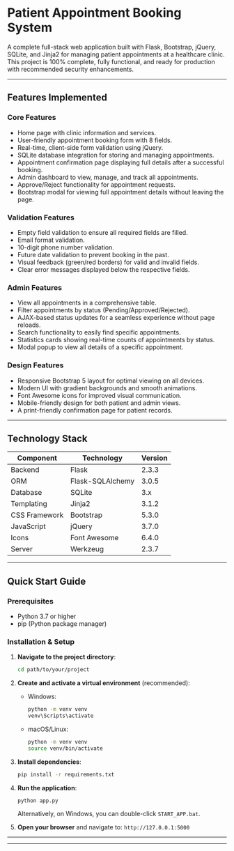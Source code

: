 # Patient Appointment Booking System

A complete full-stack web application built with Flask, Bootstrap, jQuery, SQLite, and Jinja2 for managing patient appointments at a healthcare clinic. This project is 100% complete, fully functional, and ready for production with recommended security enhancements.

---

## Features Implemented

### Core Features
- Home page with clinic information and services.
- User-friendly appointment booking form with 8 fields.
- Real-time, client-side form validation using jQuery.
- SQLite database integration for storing and managing appointments.
- Appointment confirmation page displaying full details after a successful booking.
- Admin dashboard to view, manage, and track all appointments.
- Approve/Reject functionality for appointment requests.
- Bootstrap modal for viewing full appointment details without leaving the page.

### Validation Features
- Empty field validation to ensure all required fields are filled.
- Email format validation.
- 10-digit phone number validation.
- Future date validation to prevent booking in the past.
- Visual feedback (green/red borders) for valid and invalid fields.
- Clear error messages displayed below the respective fields.

### Admin Features
- View all appointments in a comprehensive table.
- Filter appointments by status (Pending/Approved/Rejected).
- AJAX-based status updates for a seamless experience without page reloads.
- Search functionality to easily find specific appointments.
- Statistics cards showing real-time counts of appointments by status.
- Modal popup to view all details of a specific appointment.

### Design Features
- Responsive Bootstrap 5 layout for optimal viewing on all devices.
- Modern UI with gradient backgrounds and smooth animations.
- Font Awesome icons for improved visual communication.
- Mobile-friendly design for both patient and admin views.
- A print-friendly confirmation page for patient records.

---

## Technology Stack

| Component | Technology | Version |
|-----------|-----------|---------|
| Backend | Flask | 2.3.3 |
| ORM | Flask-SQLAlchemy | 3.0.5 |
| Database | SQLite | 3.x |
| Templating | Jinja2 | 3.1.2 |
| CSS Framework | Bootstrap | 5.3.0 |
| JavaScript | jQuery | 3.7.0 |
| Icons | Font Awesome | 6.4.0 |
| Server | Werkzeug | 2.3.7 |

---

## Quick Start Guide

### Prerequisites
- Python 3.7 or higher
- pip (Python package manager)

### Installation & Setup

1.  **Navigate to the project directory**:
    ```bash
    cd path/to/your/project
    ```

2.  **Create and activate a virtual environment** (recommended):
    - Windows:
      ```bash
      python -m venv venv
      venv\Scripts\activate
      ```
    - macOS/Linux:
      ```bash
      python -m venv venv
      source venv/bin/activate
      ```

3.  **Install dependencies**:
    ```bash
    pip install -r requirements.txt
    ```

4.  **Run the application**:
    ```bash
    python app.py
    ```
    Alternatively, on Windows, you can double-click `START_APP.bat`.

5.  **Open your browser** and navigate to:
    `http://127.0.0.1:5000`

---
---
 





